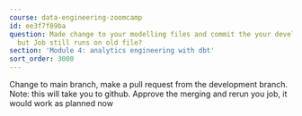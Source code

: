 ```yaml
---
course: data-engineering-zoomcamp
id: ee3f7f89ba
question: Made change to your modelling files and commit the your development branch,
  but Job still runs on old file?
section: 'Module 4: analytics engineering with dbt'
sort_order: 3000
---
```


Change to main branch, make a pull request from the development branch.
Note: this will take you to github.
Approve the merging and rerun you job, it would work as planned now

